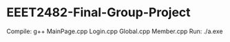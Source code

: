 # EEET2482-Final-Group-Project
Compile: g++ MainPage.cpp Login.cpp Global.cpp Member.cpp
Run: ./a.exe
